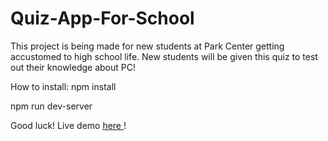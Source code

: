 # Quiz-App-For-School

This project is being made for new students at Park Center getting accustomed to high school life. New students will be given this quiz to test out their knowledge about PC!


How to install: 
npm install

npm run dev-server

Good luck!
Live demo <a href="woozy-observation.surge.sh" target="_blank"> here </a>!

